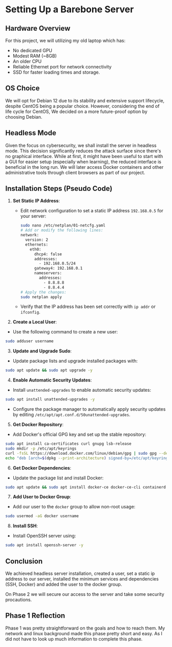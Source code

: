 # Setting Up a Barebone Server
## Hardware Overview
For this project, we will utilizing my old laptop which has:
- No dedicated GPU
- Modest RAM (~8GB)
- An older CPU
- Reliable Ethernet port for network connectivity
- SSD for faster loading times and storage.
## OS Choice
We will opt for Debian 12 due to its stability and extensive support lifecycle, despite CentOS being a popular choice. However, considering the end of life cycle for CentOS, We decided on a more future-proof option by choosing Debian.
## Headless Mode
Given the focus on cybersecurity, we shall install the server in headless mode. This decision significantly reduces the attack surface since there's no graphical interface. While at first, it might have been useful to start with a GUI for easier setup (especially when learning), the reduced interface is beneficial in the long run. We will later access Docker containers and other administrative tools through client browsers as part of our project.

## Installation Steps (Pseudo Code)

1. **Set Static IP Address**:
   - Edit network configuration to set a static IP address `192.168.0.5` for your server:
     ```bash
     sudo nano /etc/netplan/01-netcfg.yaml
     # Add or modify the following lines:
     network:
       version: 2
       ethernets:
         eth0:
           dhcp4: false
           addresses:
             - 192.168.0.5/24
           gateway4: 192.168.0.1
           nameservers:
             addresses:
               - 8.8.8.8
               - 8.8.4.4
     # Apply the changes:
     sudo netplan apply
     ```
   - Verify that the IP address has been set correctly with `ip addr` or `ifconfig`.

2. **Create a Local User**:
- Use the following command to create a new user:
```bash
sudo adduser username
```
3. **Update and Upgrade Sudo**:
- Update package lists and upgrade installed packages with:
```bash
sudo apt update && sudo apt upgrade -y
```
4. **Enable Automatic Security Updates**:
- Install `unattended-upgrades` to enable automatic security updates:
```bash
sudo apt install unattended-upgrades -y
```
- Configure the package manager to automatically apply security updates by editing `/etc/apt/apt.conf.d/50unattended-upgrades`.
5. **Get Docker Repository**:
- Add Docker's official GPG key and set up the stable repository:
```bash
sudo apt install ca-certificates curl gnupg lsb-release
sudo mkdir -p /etc/apt/keyrings
curl -fsSL https://download.docker.com/linux/debian/gpg | sudo gpg --dearmor -o /etc/apt/keyrings/docker.gpg
echo "deb [arch=$(dpkg --print-architecture) signed-by=/etc/apt/keyrings/docker.gpg] https://download.docker.com/linux/debian $(lsb_release -cs) stable" | sudo tee /etc/apt/sources.list.d/docker.list > /dev/null
```
6. **Get Docker Dependencies**:
- Update the package list and install Docker:
```bash
sudo apt update && sudo apt install docker-ce docker-ce-cli containerd.io docker-compose-plugin -y
```
7. **Add User to Docker Group**:
- Add our user to the `docker` group to allow non-root usage:
```bash
sudo usermod -aG docker username
```
8. **Install SSH**:
- Install OpenSSH server using:
```bash
sudo apt install openssh-server -y
```


## Conclusion
We achieved headless server installation, created a user, set a static ip address to our server, installed the minimum services and dependencies (SSH, Docker) and added the user to the docker group. 

On Phase 2 we will secure our access to the server and take some security procautions.

## Phase 1 Reflection
Phase 1 was pretty straightforward on the goals and how to reach them. My network and linux background made this phase pretty short and easy. As I did not have to look up much information to complete this phase.
 